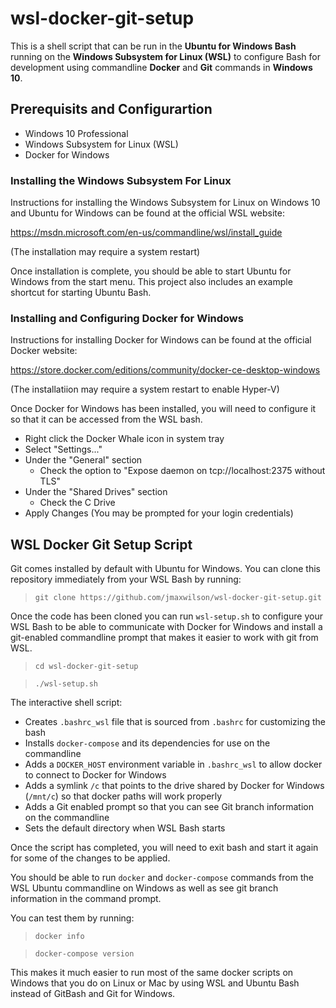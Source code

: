 # wsl-docker-git-setup

This is a shell script that can be run in the **Ubuntu for Windows Bash** running on the **Windows Subsystem for Linux (WSL)** to configure Bash for development using commandline **Docker** and **Git** commands in **Windows 10**.

## Prerequisits and Configurartion

- Windows 10 Professional
- Windows Subsystem for Linux (WSL)
- Docker for Windows

### Installing the Windows Subsystem For Linux

Instructions for installing the Windows Subsystem for Linux on Windows 10 and Ubuntu for Windows can be found at the official WSL website:
 
https://msdn.microsoft.com/en-us/commandline/wsl/install_guide 

(The installation may require a system restart)

Once installation is complete, you should be able to start Ubuntu for Windows from the start menu. This project also includes an example shortcut for starting Ubuntu Bash.

### Installing and Configuring Docker for Windows

Instructions for installing Docker for Windows can be found at the official Docker website:

https://store.docker.com/editions/community/docker-ce-desktop-windows

(The installatiion may require a system restart to enable Hyper-V)

Once Docker for Windows has been installed, you will need to configure it so that it can be accessed from the WSL bash.

- Right click the Docker Whale icon in system tray
- Select "Settings..."
- Under the "General" section
  - Check the option to "Expose daemon on tcp://localhost:2375 without TLS"
- Under the "Shared Drives" section
  - Check the C Drive
- Apply Changes (You may be prompted for your login credentials)

## WSL Docker Git Setup Script

Git comes installed by default with Ubuntu for Windows. You can clone this repository immediately from your WSL Bash by running:

> `git clone https://github.com/jmaxwilson/wsl-docker-git-setup.git`

Once the code has been cloned you can run `wsl-setup.sh` to configure your WSL Bash to be able to communicate with Docker for Windows and install a git-enabled commandline prompt that makes it easier to work with git from WSL.

> `cd wsl-docker-git-setup`

> `./wsl-setup.sh`

The interactive shell script:

- Creates `.bashrc_wsl` file that is sourced from `.bashrc` for customizing the bash
- Installs `docker-compose` and its dependencies for use on the commandline
- Adds a `DOCKER_HOST` environment variable in `.bashrc_wsl` to allow docker to connect to Docker for Windows
- Adds a symlink `/c` that points to the drive shared by Docker for Windows (`/mnt/c`) so that docker paths will work properly
- Adds a Git enabled prompt so that you can see Git branch information on the commandline
- Sets the default directory when WSL Bash starts

Once the script has completed, you will need to exit bash and start it again for some of the changes to be applied.

You should be able to run `docker` and `docker-compose` commands from the WSL Ubuntu commandline on Windows as well as see git branch information in the command prompt.

You can test them by running:
 
> `docker info`

> `docker-compose version`

This makes it much easier to run most of the same docker scripts on Windows that you do on Linux or Mac by using WSL and Ubuntu Bash instead of GitBash and Git for Windows.
